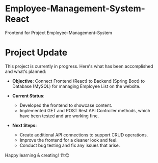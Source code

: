 # Employee-Management-System-React
Frontend for Project Employee-Management-System 

# Project Update

This project is currently in progress. Here's what has been accomplished and what's planned:

- **Objective:** Connect Frontend (React) to Backend (Spring Boot) to Database (MySQL) for managing Employee List on the website.

- **Current Status:**
  - Developed the frontend to showcase content.
  - Implemented GET and POST Rest API Controller methods, which have been tested and are working fine.

- **Next Steps:**
  - Create additional API connections to support CRUD operations.
  - Improve the frontend for a cleaner look and feel.
  - Conduct bug testing and fix any issues that arise.

Happy learning & creating! 🏗️😊


